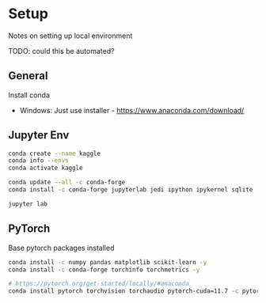 # Setup

Notes on setting up local environment

TODO: could this be automated?

## General

Install conda
- Windows: Just use installer - https://www.anaconda.com/download/

## Jupyter Env

```sh
conda create --name kaggle
conda info --envs
conda activate kaggle

conda update --all -c conda-forge
conda install -c conda-forge jupyterlab jedi ipython ipykernel sqlite

jupyter lab
```

## PyTorch

Base pytorch packages installed

```sh
conda install -c numpy pandas matplotlib scikit-learn -y
conda install -c conda-forge torchinfo torchmetrics -y

# https://pytorch.org/get-started/locally/#anaconda
conda install pytorch torchvision torchaudio pytorch-cuda=11.7 -c pytorch -c nvidia -y
```
